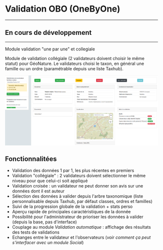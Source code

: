 # Validation OBO (OneByOne)
---
## En cours de développement
---
Module validation "une par une" et collegiale

Module de validation collégiale (2 validateurs doivent choisir le même statut) pour GéoNature.
Le validateurs choisi le taxon, en général une famille ou un ordre (paramétrable depuis une liste Taxhub).


![Screenshot](docs/images/screenshot.png)


## Fonctionnalitées
- Validation des données 1 par 1, les plus récentes en premiers
- Validation "collégiale" : 2 validateurs doivent sélectionner le même niveau pour que celui-ci soit appliqué
- Validation croisée : un validateur ne peut donner son avis sur une données dont il est auteur
- Sélection des données à valider depuis l'arbre taxonomique (liste personnalisable depuis Taxhub, par défaut classes, ordres et familles)
- Suivi de la progression globale de la validation + stats perso
- Aperçu rapide de principales caractéristiques de la donnée
- Possibilité pour l'administrateur de prioriser les données à valider (depuis la base, pas d'interface)
- Couplage au module _Validation automatique_ : affichage des résultats des tests de validations
- Echanges entre le validateur et l'observateurs (_voir comment ça peut s'interfacer avec un module Social_)

